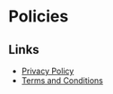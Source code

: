 # Policies

## Links

- [Privacy Policy](https://u2rocks.github.io/Expo_SAP_App/privacy.html)
- [Terms and Conditions](https://u2rocks.github.io/Expo_SAP_App/terms_and_conditions.html)
